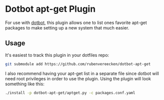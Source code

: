 # Dotbot apt-get Plugin

For use with [dotbot](https://github.com/anishathalye/dotbot),
this plugin allows one to list ones favorite
apt-get packages to make setting up a new system
that much easier.

## Usage

It's easiest to track this plugin in your dotfiles repo:

```bash
git submodule add https://github.com/rubenvereecken/dotbot-apt-get
```

I also recommend having your apt-get list in a separate file
since dotbot will need root privileges
in order to use the plugin.
Using the plugin will look something like this:

```bash
./install -p dotbot-apt-get/aptget.py -c packages.conf.yaml
```
